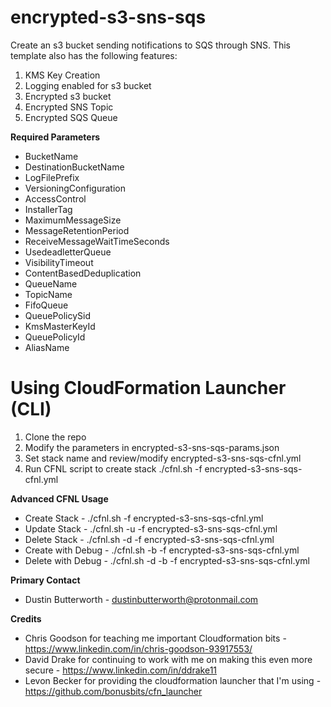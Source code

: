 # encrypted-s3-sns-sqs

Create an s3 bucket sending notifications to SQS through SNS. This template also has the following features:
1. KMS Key Creation 
2. Logging enabled for s3 bucket
3. Encrypted s3 bucket
4. Encrypted SNS Topic
5. Encrypted SQS Queue

**Required Parameters**
* BucketName
* DestinationBucketName
* LogFilePrefix
* VersioningConfiguration
* AccessControl
* InstallerTag
* MaximumMessageSize
* MessageRetentionPeriod
* ReceiveMessageWaitTimeSeconds
* UsedeadletterQueue
* VisibilityTimeout
* ContentBasedDeduplication
* QueueName
* TopicName
* FifoQueue
* QueuePolicySid
* KmsMasterKeyId
* QueuePolicyId
* AliasName

# Using CloudFormation Launcher (CLI)

1.  Clone the repo
2.  Modify the parameters in encrypted-s3-sns-sqs-params.json
3.  Set stack name and review/modify encrypted-s3-sns-sqs-cfnl.yml
4.  Run CFNL script to create stack
    ./cfnl.sh -f encrypted-s3-sns-sqs-cfnl.yml

**Advanced CFNL Usage**
*  Create Stack - ./cfnl.sh -f encrypted-s3-sns-sqs-cfnl.yml
*  Update Stack - ./cfnl.sh -u -f encrypted-s3-sns-sqs-cfnl.yml
*  Delete Stack - ./cfnl.sh -d -f encrypted-s3-sns-sqs-cfnl.yml
*  Create with Debug - ./cfnl.sh -b -f encrypted-s3-sns-sqs-cfnl.yml
*  Delete with Debug - ./cfnl.sh -d -b -f encrypted-s3-sns-sqs-cfnl.yml

**Primary Contact** 
* Dustin Butterworth - dustinbutterworth@protonmail.com

**Credits**
* Chris Goodson for teaching me important Cloudformation bits - https://www.linkedin.com/in/chris-goodson-93917553/
* David Drake for continuing to work with me on making this even more secure - https://www.linkedin.com/in/ddrake11
* Levon Becker for providing the cloudformation launcher that I'm using - https://github.com/bonusbits/cfn_launcher

